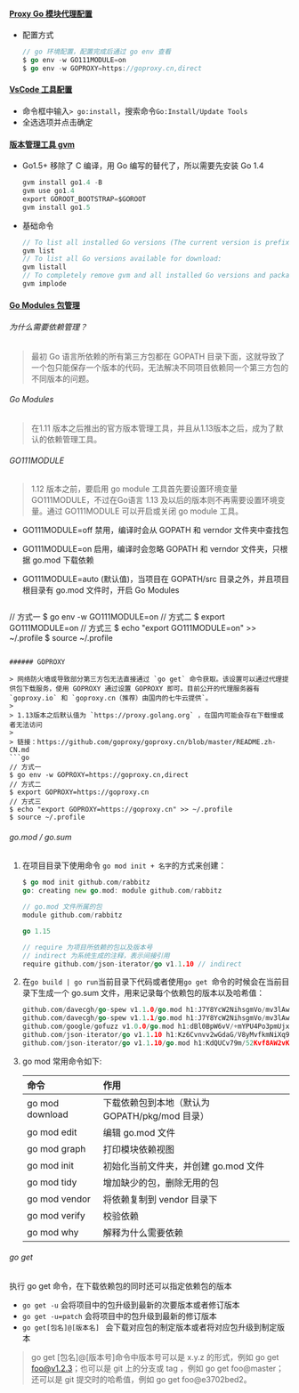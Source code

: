 #### [Proxy Go 模块代理配置](https://github.com/goproxy/goproxy.cn/blob/master/README.zh-CN.md)

* 配置方式

  ```go
  // go 环境配置，配置完成后通过 go env 查看
  $ go env -w GO111MODULE=on
  $ go env -w GOPROXY=https://goproxy.cn,direct
  ```

#### [VsCode 工具配置](https://www.liwenzhou.com/posts/Go/00_go_in_vscode/)

* 命令框中输入`> go:install`，搜索命令`Go:Install/Update Tools`
* 全选选项并点击确定

#### [版本管理工具 gvm](https://github.com/moovweb/gvm)

* Go1.5+ 移除了 C 编译，用 Go 编写的替代了，所以需要先安装 Go 1.4

  ```go
  gvm install go1.4 -B
  gvm use go1.4
  export GOROOT_BOOTSTRAP=$GOROOT
  gvm install go1.5
  ```

* 基础命令

  ```go
  // To list all installed Go versions (The current version is prefixed with "=>"):
  gvm list
  // To list all Go versions available for download:
  gvm listall
  // To completely remove gvm and all installed Go versions and packages:
  gvm implode
  ```

#### [Go Modules 包管理](https://github.com/golang/go/wiki/Modules)

###### 为什么需要依赖管理？

> 最初 Go 语言所依赖的所有第三方包都在 GOPATH 目录下面，这就导致了一个包只能保存一个版本的代码，无法解决不同项目依赖同一个第三方包的不同版本的问题。

###### Go Modules

> 在1.11 版本之后推出的官方版本管理工具，并且从1.13版本之后，成为了默认的依赖管理工具。

###### GO111MODULE

> 1.12 版本之前，要启用 go module 工具首先要设置环境变量 GO111MODULE，不过在Go语言 1.13 及以后的版本则不再需要设置环境变量。通过 GO111MODULE 可以开启或关闭 go module 工具。

- GO111MODULE=off 禁用，编译时会从 GOPATH 和 verndor 文件夹中查找包

- GO111MODULE=on 启用，编译时会忽略 GOPATH 和 verndor 文件夹，只根据 go.mod 下载依赖

- GO111MODULE=auto (默认值)，当项目在 GOPATH/src 目录之外，并且项目根目录有 go.mod 文件时，开启 Go Modules

  ```go
// 方式一
  $ go env -w GO111MODULE=on
// 方式二
  $ export GO111MODULE=on
  // 方式三
  $ echo "export GO111MODULE=on" >> ~/.profile
  $ source ~/.profile
  ```

###### GOPROXY

> 网络防火墙或导致部分第三方包无法直接通过 `go get` 命令获取。该设置可以通过代理提供包下载服务，使用 GOPROXY 通过设置 GOPROXY 即可。目前公开的代理服务器有`goproxy.io` 和 `goproxy.cn（推荐）由国内的七牛云提供`。
>
> 1.13版本之后默认值为 `https://proxy.golang.org` ，在国内可能会存在下载慢或者无法访问
>
> 链接：https://github.com/goproxy/goproxy.cn/blob/master/README.zh-CN.md
```go
// 方式一
$ go env -w GOPROXY=https://goproxy.cn,direct
// 方式二
$ export GOPROXY=https://goproxy.cn
// 方式三
$ echo "export GOPROXY=https://goproxy.cn" >> ~/.profile
$ source ~/.profile
```

###### go.mod / go.sum

1. 在项目目录下使用命令 `go mod init + 名字`的方式来创建：

   ```go
   $ go mod init github.com/rabbitz
   go: creating new go.mod: module github.com/rabbitz
   ```

   ```go
   // go.mod 文件所属的包
   module github.com/rabbitz
   
   go 1.15
   
   // require 为项目所依赖的包以及版本号
   // indirect 为系统生成的注释，表示间接引用
   require github.com/json-iterator/go v1.1.10 // indirect
   ```

2. 在`go build | go run`当前目录下代码或者使用`go get `命令的时候会在当前目录下生成一个 go.sum 文件，用来记录每个依赖包的版本以及哈希值：

   ```go
   github.com/davecgh/go-spew v1.1.0/go.mod h1:J7Y8YcW2NihsgmVo/mv3lAwl/skON4iLHjSsI+c5H38=
   github.com/davecgh/go-spew v1.1.1/go.mod h1:J7Y8YcW2NihsgmVo/mv3lAwl/skON4iLHjSsI+c5H38=
   github.com/google/gofuzz v1.0.0/go.mod h1:dBl0BpW6vV/+mYPU4Po3pmUjxk6FQPldtuIdl/M65Eg=
   github.com/json-iterator/go v1.1.10 h1:Kz6Cvnvv2wGdaG/V8yMvfkmNiXq9Ya2KUv4rouJJr68=
   github.com/json-iterator/go v1.1.10/go.mod h1:KdQUCv79m/52Kvf8AW2vK1V8akMuk1QjK/uOdHXbAo4=
   ```

3. go mod 常用命令如下:

   | 命令            | 作用                                           |
   | :-------------- | :--------------------------------------------- |
   | go mod download | 下载依赖包到本地（默认为 GOPATH/pkg/mod 目录） |
   | go mod edit     | 编辑 go.mod 文件                               |
   | go mod graph    | 打印模块依赖视图                               |
   | go mod init     | 初始化当前文件夹，并创建 go.mod 文件           |
   | go mod tidy     | 增加缺少的包，删除无用的包                     |
   | go mod vendor   | 将依赖复制到 vendor 目录下                     |
   | go mod verify   | 校验依赖                                       |
   | go mod why      | 解释为什么需要依赖                             |

###### go get

执行 go get 命令，在下载依赖包的同时还可以指定依赖包的版本

* `go get -u` 会将项目中的包升级到最新的次要版本或者修订版本
* `go get -u=patch` 会将项目中的包升级到最新的修订版本
* `go get[包名]@[版本名] ` 会下载对应包的制定版本或者将对应包升级到制定版本
 > go get [包名]@[版本号]命令中版本号可以是 x.y.z 的形式，例如 go get foo@v1.2.3；也可以是 git 上的分支或 tag
   ，例如 go get foo@master；还可以是 git 提交时的哈希值，例如 go get foo@e3702bed2。
